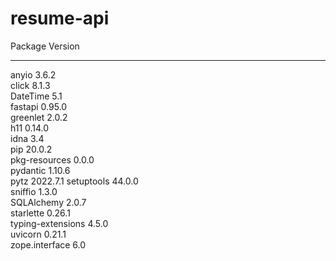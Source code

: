 # resume-api
Package           Version 
----------------- --------
anyio             3.6.2   
click             8.1.3   
DateTime          5.1     
fastapi           0.95.0  
greenlet          2.0.2   
h11               0.14.0  
idna              3.4     
pip               20.0.2  
pkg-resources     0.0.0   
pydantic          1.10.6  
pytz              2022.7.1
setuptools        44.0.0  
sniffio           1.3.0   
SQLAlchemy        2.0.7   
starlette         0.26.1  
typing-extensions 4.5.0   
uvicorn           0.21.1  
zope.interface    6.0   
